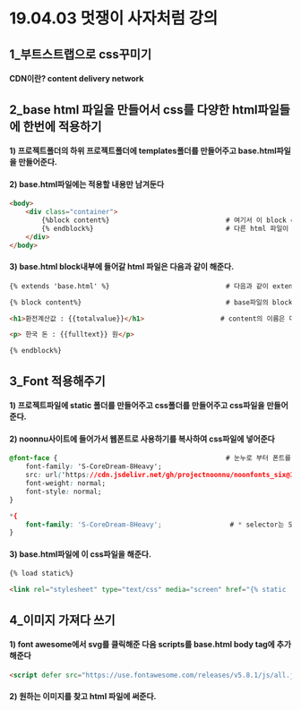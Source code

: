 # 19.04.03 멋쟁이 사자처럼 강의
## 1_부트스트랩으로 css꾸미기
#### CDN이란? content delivery network


## 2_base html 파일을 만들어서 css를 다양한 html파일들에 한번에 적용하기

#### 1) 프로젝트폴더의 하위 프로젝트폴더에 templates폴더를 만들어주고 base.html파일을 만들어준다.
#### 2) base.html파일에는 적용할 내용만 남겨둔다
```html
<body>
    <div class="container">
        {%block content%}                             # 여기서 이 block content와 endblock사이에 
        {% endblock%}                                 # 다른 html 파일이 들어가는 것
    </div>
</body>
```
#### 3) base.html block내부에 들어갈 html 파일은 다음과 같이 해준다.
```html
{% extends 'base.html' %}                             # 다음과 같이 extends를 해주고

{% block content%}                                    # base파일의 block 부분에 들어갈 내용을 써준다. 

<h1>환전계산값 : {{totalvalue}}</h1>                   # content의 이름은 마음대로 할 수 있따.

<p> 한국 돈 : {{fulltext}} 원</p>

{% endblock%}
```
## 3_Font 적용해주기
#### 1) 프로젝트파일에 static 폴더를 만들어주고 css폴더를 만들어주고 css파일을 만들어준다.
#### 2) noonnu사이트에 들어가서 웹폰트로 사용하기를 복사하여 css파일에 넣어준다
```css
@font-face {                                          # 눈누로 부터 폰트를 가져온 것
    font-family: 'S-CoreDream-8Heavy';
    src: url('https://cdn.jsdelivr.net/gh/projectnoonnu/noonfonts_six@1.2/S-CoreDream-8Heavy.woff') format('woff'); 
    font-weight: normal; 
    font-style: normal; 
}

*{
    font-family: 'S-CoreDream-8Heavy';                 # * selector는 모든 elements를 정의하는 것
}
```
#### 3) base.html파일에 이 css파일을 <link> 해준다.
```html
{% load static%}

<link rel="stylesheet" type="text/css" media="screen" href="{% static 'css/style.css' %}">
```

## 4_이미지 가져다 쓰기
#### 1) font awesome에서 svg를 클릭해준 다음 scripts를 base.html body tag에 추가해준다
```html
<script defer src="https://use.fontawesome.com/releases/v5.8.1/js/all.js" integrity="sha384-g5uSoOSBd7KkhAMlnQILrecXvzst9TdC09/VM+pjDTCM+1il8RHz5fKANTFFb+gQ" crossorigin="anonymous"></script>
```
#### 2) 원하는 이미지를 찾고 html 파일에 써준다.
